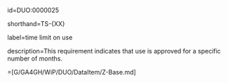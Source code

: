 id=DUO:0000025

shorthand=TS-{XX}

label=time limit on use

description=This requirement indicates that use is approved for a specific number of months.

=[G/GA4GH/WiP/DUO/DataItem/Z-Base.md]
